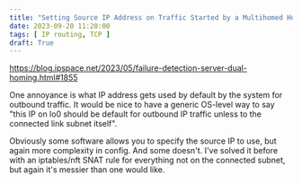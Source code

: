 ```yaml
---
title: "Setting Source IP Address on Traffic Started by a Multihomed Host"
date: 2023-09-20 11:20:00
tags: [ IP routing, TCP ]
draft: True
---
```

https://blog.ipspace.net/2023/05/failure-detection-server-dual-homing.html#1855

One annoyance is what IP address gets used by default by the system for outbound traffic. It would be nice to have a generic OS-level way to say "this IP on lo0 should be default for outbound IP traffic unless to the connected link subnet itself".

Obviously some software allows you to specify the source IP to use, but again more complexity in config. And some doesn't. I've solved it before with an iptables/nft SNAT rule for everything not on the connected subnet, but again it's messier than one would like.
